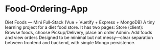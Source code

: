 # Food-Ordering-App
Diet Foods — Mini Full-Stack (Vue + Vuetify + Express + MongoDB)  A tiny learning project for a diet food store. It has two pages:  Store (client): Browse foods, choose Pickup/Delivery, place an order  Admin: Add foods and view orders  Designed to be minimal but not messy—clear separation between frontend and backend, with simple Mongo persistence.
